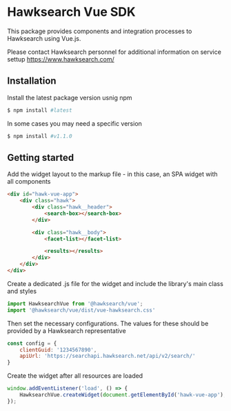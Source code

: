 # Hawksearch Vue SDK

This package provides components and integration processes to Hawksearch using Vue.js.

Please contact Hawksearch personnel for additional information on service settup https://www.hawksearch.com/

## Installation

Install the latest package version usnig npm

```sh
$ npm install #latest
```

In some cases you may need a specific version

```sh
$ npm install #v1.1.0
```

## Getting started
Add the widget layout to the markup file - in this case, an SPA widget with all components

```html
<div id="hawk-vue-app">
    <div class="hawk">
        <div class="hawk__header">
            <search-box></search-box>
        </div>

        <div class="hawk__body">
            <facet-list></facet-list>

            <results></results>
        </div>
    </div>
</div>
```

Create a dedicated .js file for the widget and include the library's main class and styles

```javascript
import HawksearchVue from '@hawksearch/vue';
import '@hawksearch/vue/dist/vue-hawksearch.css'
```

Then set the necessary configurations. The values for these should be provided by a Hawksearch representative
```javascript
const config = {
    clientGuid: '1234567890',
    apiUrl: 'https://searchapi.hawksearch.net/api/v2/search/'
}
```

Create the widget after all resources are loaded
```javascript
window.addEventListener('load', () => {
    HawksearchVue.createWidget(document.getElementById('hawk-vue-app'), { config });
});
```

